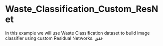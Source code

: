 # Waste_Classification_Custom_ResNet
In this example we will use Waste Classification dataset to build image classifier using custom Residual Networks. ققق
